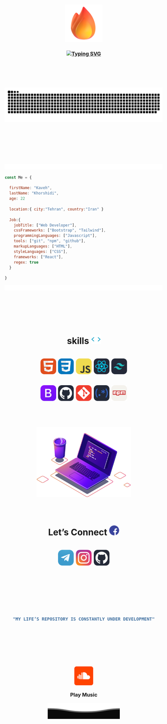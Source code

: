 <h3 align="center">
<img src="./Media/GIFs//Fire.png" alt="GitHub Logo" width="120px">
</h3>

<h3 align="center">

  [![Typing SVG](https://readme-typing-svg.demolab.com?font=Bitcount+Prop+Double&weight=400&size=35&duration=4000&pause=3000&color=00FF00&width=435&lines=Hi+%2C+I'm++Kaveh+Khorshidi)](https://git.io/typing-svg)

</h3>
<br/>
<br/>
<br/>
<br/>



<p align="center">
<picture>
  <source
    media="(prefers-color-scheme: dark)"
    srcset="https://raw.githubusercontent.com/platane/snk/output/github-contribution-grid-snake-dark.svg"
  />
  <source
    media="(prefers-color-scheme: dark)"
    srcset="https://raw.githubusercontent.com/platane/snk/output/github-contribution-grid-snake.svg"
  />
  <img
    alt="github contribution grid snake animation"
    src="https://raw.githubusercontent.com/platane/snk/output/github-contribution-grid-snake.svg"
  />
</picture>
</p>
<br/>
<br/>
<br/>
<br/>
<br/>
<br/>



<p align="center">
<img src="./Media/GIFs/212284100-561aa473-3905-4a80-b561-0d28506553ee.gif">
</p>

```javascript
const Me = {

  firstName: "Kaveh",
  lastName: "Khorshidi",
  age: 22

  location:{ city:"Tehran", country:"Iran" }
  
  Job:{
    jobTitle: ["Web Developer"],
    cssFrameworks: ["Bootstrap", "Tailwind"],
    programmingLanguages: ["Javascript"],
    tools: ["git", "npm", "github"],
    markupLanguages: ["HTML"],
    styleLanguages: ["CSS"],
    frameworks: ["React"],
    regex: true
  }

}
```



<p align="center">
<img src="./Media/GIFs//212284100-561aa473-3905-4a80-b561-0d28506553ee.gif">
</p>
<br/>
<br/>
<br/>
<br/>
<br/>



<h1 align="center">skills
 <img src="./Media/GIFs/212284087-bbe7e430-757e-4901-90bf-4cd2ce3e1852.gif" width="30px"></img>
 </h1>



<h1 align="center">
<p align="center">
<img width="50px" src="./Media/skill Icones/HTML.svg">
<img width="50px" src="./Media/skill Icones/CSS.svg">
<img width="50px" src="./Media/skill Icones/JavaScript.svg">
<img width="50px" src="./Media/skill Icones/React-Dark.svg">
<img width="50px" src="./Media/skill Icones/TailwindCSS-Dark.svg">
</p>
<p align="center">
<img width="50px" src="./Media/skill Icones/Bootstrap.svg">
<img width="50px" src="./Media/skill Icones/Github-Dark.svg">
<img width="50px" src="./Media/skill Icones/Git.svg">
<img width="50px" src="./Media/skill Icones/Regex-Dark.svg">
<img width="50px" src="./Media/skill Icones/Npm-Light.svg">
</p>
</h1>
<br/>
<br/>




<p align="center">
<img width="300px" src="./Media/GIFs/219925470-37670a3b-c3e2-4af7-b468-673c6dd99d16.png">
</p>
<br/>
<br/>



<h1 align="center">Let’s Connect
 <img src="./Media/GIFs//235294016-6556559a-ed58-4ca6-a4c9-c307cbe0b6b7.gif" width="32px"></img>
 </h1>

<h1 align="center">
<p align="center">
<a href="https://t.me/kavehkhorshidiiii"><img width="50px" src="./Media/Social Media/telegram.svg"></a>
<a href="https://instagram.com/kavehkhorshidiii"><img width="50px" src="./Media/Social Media/instagram.svg"></a>
<a href="https://github.com/KavehKhorshidiii"><img width="50px" src="./Media/Social Media/Github-Dark.svg"></a>
<!-- <a href="https://www.linkedin.com/in/kavehkhorshidiii?utm_source=share&utm_campaign=share_via&utm_content=profile&utm_medium=android_app"><img width="50px" src="./Media/Social Media/linkedin.svg"></a></p> -->
</h1>
<br/>
<br/>
<br/>
<br/>
<br/>
<br/>



<h3 align="center">
  
```bash
"MY LIFE’S REPOSITORY IS CONSTANTLY UNDER DEVELOPMENT"
```

</h3>
<br/>
<br/>
<br/>
<br/>
<br/>
<br/>



<h3 align="center">

<a href="https://soundcloud.com/kavehkhorshidiii/sets/kaveh-khorshidi?si=e14d6d7b53af474cb21cd64ba7ab4aa5&utm_source=clipboard&utm_medium=text&utm_campaign=social_sharing" >
<img width="60px" src="./Media/Social Media/4700665_music_play_player_social_soundcloud_icon.png">
</a>

<p align="center">Play Music </p>

</h3>



<p align="center">
<img src="./Media/GIFs/Bottom.svg">
</p>
